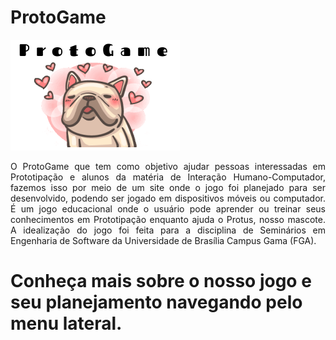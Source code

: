 # ProtoGame

![logo](./img/logo.png)

<p align="justify">O ProtoGame que tem como objetivo ajudar pessoas interessadas em Prototipação e alunos da matéria de Interação Humano-Computador, fazemos isso por meio de um site onde o jogo foi planejado para ser desenvolvido, podendo ser jogado em dispositivos móveis ou computador. É um jogo educacional onde o usuário pode aprender ou treinar seus conhecimentos em Prototipação enquanto ajuda o Protus, nosso mascote. A idealização do jogo foi feita para a disciplina de Seminários em Engenharia de Software da Universidade de Brasília Campus Gama (FGA).</p>

# Conheça mais sobre o nosso jogo e seu planejamento navegando pelo menu lateral.